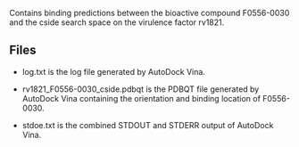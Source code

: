Contains binding predictions between the bioactive compound F0556-0030 and the cside search space on the virulence factor rv1821.

## Files

- log.txt is the log file generated by AutoDock Vina.

- rv1821_F0556-0030_cside.pdbqt is the PDBQT file generated by AutoDock Vina containing the orientation and binding location of F0556-0030.

- stdoe.txt is the combined STDOUT and STDERR output of AutoDock Vina.

